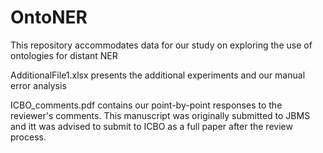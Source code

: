 # OntoNER
This repository accommodates data for our study on exploring the use of ontologies for distant NER


AdditionalFile1.xlsx presents the additional experiments and our manual error analysis


ICBO_comments.pdf contains our point-by-point responses to the reviewer's comments. This manuscript was originally submitted to JBMS and itt was advised to submit to ICBO as a full paper after the review process.
